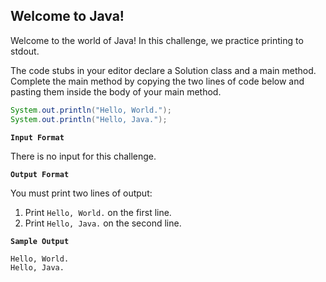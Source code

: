 ## **Welcome to Java!**

Welcome to the world of Java! In this challenge, we practice printing to stdout.

The code stubs in your editor declare a Solution class and a main method. Complete the main method by copying the two lines of code below and pasting them inside the body of your main method.

```java
System.out.println("Hello, World.");
System.out.println("Hello, Java.");
```

**`Input Format`**

There is no input for this challenge.

**`Output Format`**

You must print two lines of output:

1. Print `Hello, World.` on the first line.
2. Print `Hello, Java.` on the second line.

**`Sample Output`**

```
Hello, World.
Hello, Java.
```
